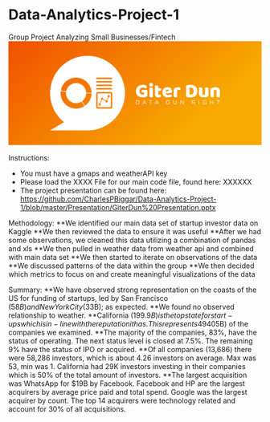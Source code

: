 # Data-Analytics-Project-1
Group Project Analyzing Small Businesses/Fintech
![Group Image](https://github.com/CharlesPBiggar/Data-Analytics-Project-1/blob/master/giter_dun_logo/cover.png)

Instructions:
- You must have a gmaps and weatherAPI key
- Please load the XXXX File for our main code file, found here: XXXXXX
- The project presentation can be found here: https://github.com/CharlesPBiggar/Data-Analytics-Project-1/blob/master/Presentation/GiterDun%20Presentation.pptx

Methodology:
**We identified our main data set of startup investor data on Kaggle
**We then reviewed the data to ensure it was useful
**After we had some observations, we cleaned this data utilizing a combination of pandas and xls
**We then pulled in weather data from weather api and combined with main data set
**We then started to iterate on observations of the data
**We discussed patterns of the data within the group
**We then decided which metrics to focus on and create meaningful visualizations of the data


Summary:
**We have observed strong representation on the coasts of the US for funding of startups, led by San Francisco ($58B) and New York City ($33B); as expected.
**We found no observed relationship to weather.
**California ($199.9B) is the top state for start-ups which is in-line with the reputation it has. This represents 49% of all funding ($405B) of the companies we examined.
**The majority of the companies, 83%, have the status of operating. The next status level is closed at 7.5%. The remaining 9% have the status of IPO or acquired.
**Of all companies (13,686) there were 58,286 investors, which is about 4.26 investors on average. Max was 53, min was 1. California had 29K investors investing in their companies which is 50% of the total amount of investors.
**The largest acquisition was WhatsApp for $19B by Facebook. Facebook and HP are the largest acquirers by average price paid and total spend. Google was the largest acquirer by count. The top 14 acquirers were technology related and account for 30% of all acquisitions. 
